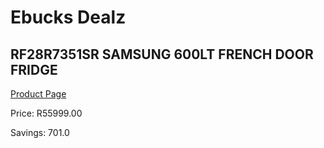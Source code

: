 
# Ebucks Dealz
## RF28R7351SR SAMSUNG 600LT FRENCH DOOR FRIDGE
[Product Page](https://www.ebucks.com/web/shop/productSelected.do?prodId=1094252931&catId=704986856)

Price: R55999.00

Savings: 701.0


	